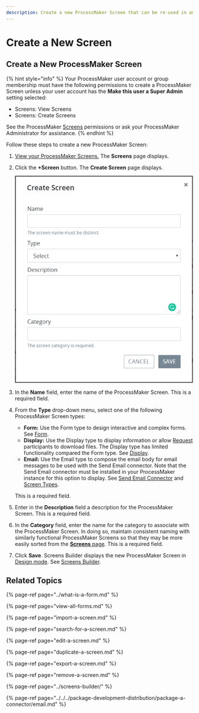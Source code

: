 ```yaml
---
description: Create a new ProcessMaker Screen that can be re-used in any Process.
---
```


# Create a New Screen

## Create a New ProcessMaker Screen

{% hint style="info" %}
Your ProcessMaker user account or group membership must have the following permissions to create a ProcessMaker Screen unless your user account has the **Make this user a Super Admin** setting selected:

* Screens: View Screens
* Screens: Create Screens

See the ProcessMaker [Screens](../../../processmaker-administration/permission-descriptions-for-users-and-groups.md#screens) permissions or ask your ProcessMaker Administrator for assistance.
{% endhint %}

Follow these steps to create a new ProcessMaker Screen:

1. [View your ProcessMaker Screens.](view-all-forms.md) The **Screens** page displays.
2. Click the **+Screen** button. The **Create Screen** page displays.  

   ![](../../../.gitbook/assets/create-new-screen-screen-processes.png)

3. In the **Name** field, enter the name of the ProcessMaker Screen. This is a required field.
4. From the **Type** drop-down menu, select one of the following ProcessMaker Screen types:

   * **Form:** Use the Form type to design interactive and complex forms. See [Form](../screens-builder/types-for-screens.md#form).
   * **Display:** Use the Display type to display information or allow [Request](../../../using-processmaker/requests/what-is-a-request.md) participants to download files. The Display type has limited functionality compared the Form type. See [Display](../screens-builder/types-for-screens.md#display).
   * **Email:** Use the Email type to compose the email body for email messages to be used with the Send Email connector. Note that the Send Email connector must be installed in your ProcessMaker instance for this option to display. See [Send Email Connector](../../process-design/model-processes-using-connectors/available-connectors-from-processmaker/email-connector.md) and [Screen Types](../screens-builder/types-for-screens.md#email).

   This is a required field.

5. Enter in the **Description** field a description for the ProcessMaker Screen. This is a required field.
6. In the **Category** field, enter the name for the category to associate with the ProcessMaker Screen. In doing so, maintain consistent naming with similarly functional ProcessMaker Screens so that they may be more easily sorted from the [**Screens** page](view-all-forms.md#view-all-scripts). This is a required field.
7. Click **Save**. Screens Builder displays the new ProcessMaker Screen in [Design mode](../screens-builder/screens-builder-modes.md#editor-mode). See [Screens Builder](../screens-builder/).

## Related Topics

{% page-ref page="../what-is-a-form.md" %}

{% page-ref page="view-all-forms.md" %}

{% page-ref page="import-a-screen.md" %}

{% page-ref page="search-for-a-screen.md" %}

{% page-ref page="edit-a-screen.md" %}

{% page-ref page="duplicate-a-screen.md" %}

{% page-ref page="export-a-screen.md" %}

{% page-ref page="remove-a-screen.md" %}

{% page-ref page="../screens-builder/" %}

{% page-ref page="../../../package-development-distribution/package-a-connector/email.md" %}

